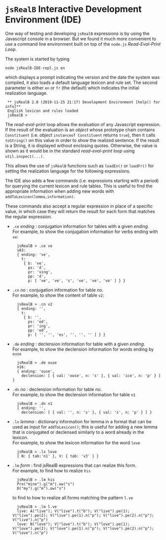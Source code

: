 # `jsRealB` Interactive Development Environment (IDE)

One way of testing and developing `jsRealB` expressions is by using the Javascript console in a browser. But we found it much more convenient to use a command line environment built on top of the `node.js` *Read-Eval-Print Loop*.

The system is started by typing

    node jsRealB-IDE-repl.js en

which displays a prompt indicating the version and the date the system was compiled, it also loads a default language lexicon and rule set. The second parameter is either `en` or `fr` (the default) which indicates the initial realization language. 
 
     ** jsRealB 2.0 (2019-11-25 21:17) Development Environment [help() for info]**
     English lexicon and rules loaded
     jsRealB > 


The *read-eval-print* loop allows the evaluation of any Javascript expression. If the result of the evaluation is an *object* whose prototype chain contains `Constituent` (i.e. *object* `instanceof Constituent` returns `true`), then it calls `toString()` on this value in order to show the realized sentence. If the result is a String, it is displayed without enclosing quotes. Otherwise, the value is shown as it would be in the standard *read-eval-print loop* using `util.inspect(...)`.

This allows the use of `jsRealB` functions such as `loadEn()` or `loadFr()` for setting the realization language for the following expressions. 

The IDE also adds a few commands (i.e. expressions starting with a period) for querying the current lexicon and rule tables. This is useful to find the appropriate information when adding new words with `addToLexicon(lemma,information)`. 

These commands also accept a regular expression in place of a specific value, in which case they will return the result for each form that matches the regular expression.

* `.ce` *ending* : conjugation information for tables with a given *ending*.  
    For example, to show the conjugation information for verbs ending with `ve`:
    
        jsRealB > .ce ve
        v83:
        { ending: 've',
          t:
           { b: 've',
             ps: 'd',
             pr: 'ving',
             pp: 'd',
             p: [ 've', 've', 's', 've', 've', 've' ] } }
    
* `.cn` *no* : conjugation information for table *no*.  
    For example, to show the content of table `v2`:
    
        jsRealB > .cn v2
        { ending: '',
          t:
           { b: '',
             ps: 'ed',
             pr: 'ing',
             pp: 'ed',
             p: [ '', '', 'es', '', '', '' ] } }
        
  
* `.de` *ending* : declension information for table with a given *ending*.  
    For example, to show the declension information for words ending by `ouse`
    
        jsRealB > .de ouse
        n16:
        { ending: 'ouse',
          declension: [ { val: 'ouse', n: 's' }, { val: 'ice', n: 'p' } ] }
        
* `.dn` *no* : declension information for table *no*.  
    For example, to show the declension information for table `n1`
    
        jsRealB > .dn n1
        { ending: '',
          declension: [ { val: '', n: 's' }, { val: 's', n: 'p' } ] }
        
* `.lx` *lemma* : dictionary information for lemma in a format that can be used as input for `addToLexicon()`; this is useful for adding a new lemma that is conjugated or declensed similarly to a word already in the lexicon.  
    For example, to show the lexicon information for the word `love`
    
        jsRealB > .lx love
        { N: { tab:'n1' }, V: { tab: 'v3' } }

* `.lm` *form* : find jsRealB expressions that can realize this form.  
    For example, to find how to realize `his`
    
        jsRealB > .lm his
        Pro("mine").g("m").ow("s")
        D("my").g("m").ow("s")
        
    to find to how to realize all forms matching the pattern `l.ve`
    
        jsRealB > .lm l.ve
        live: A("live"); V("live").t("b"); V("live").pe(1); V("live").pe(2); V("live").pe(1).n("p"); V("live").pe(2).n("p"); V("live").n("p")
        love: N("love"); V("love").t("b"); V("love").pe(1); V("love").pe(2); V("love").pe(1).n("p"); V("love").pe(2).n("p"); V("love").n("p")
        
        

